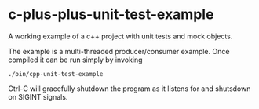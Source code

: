 c-plus-plus-unit-test-example
=============================

A working example of a c++ project with unit tests and mock objects.

The example is a multi-threaded producer/consumer example.  Once compiled it can be run simply by invoking

```
./bin/cpp-unit-test-example
```
Ctrl-C will gracefully shutdown the program as it listens for and shutsdown on SIGINT signals.


